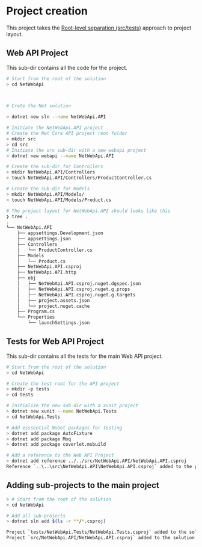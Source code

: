 # Project creation

This project takes the [Root-level separation (src/tests)](#) approach to project layout.

## Web API Project

This sub-dir contains all the code for the project.

```sh
# Start from the root of the solution
> cd NetWebApi

 

# Crete the Net solution

> dotnet new sln --name NetWebApi.API

# Initiate the NetWebApi.API project
# Create the Net Core API project root folder
> mkdir src
> cd src
# Initiate the src sub-dir with a new webapi project
> dotnet new webapi --name NetWebApi.API

# Create the sub-dir for Controllers 
> mkdir NetWebApi.API/Controllers
> touch NetWebApi.API/Controllers/ProductController.cs

# Create the sub-dir for Models
> mkdir NetWebApi.API/Models/
> touch NetWebApi.API/Models/Product.cs

# The project layout for NetWebApi.API should looks like this
❯ tree .
.
└── NetWebApi.API
    ├── appsettings.Development.json
    ├── appsettings.json
    ├── Controllers
    │   └── ProductController.cs
    ├── Models
    │   └── Product.cs
    ├── NetWebApi.API.csproj
    ├── NetWebApi.API.http
    ├── obj
    │   ├── NetWebApi.API.csproj.nuget.dgspec.json
    │   ├── NetWebApi.API.csproj.nuget.g.props
    │   ├── NetWebApi.API.csproj.nuget.g.targets
    │   ├── project.assets.json
    │   └── project.nuget.cache
    ├── Program.cs
    └── Properties
        └── launchSettings.json
```

## Tests for Web API Project

This sub-dir contains all the tests for the main Web API project.

```sh
# Start from the root of the solution
> cd NetWebApi

# Create the test root for the API project
> mkdir -p tests
> cd tests     

# Initialize the new sub-dir with a xunit project
> dotnet new xunit --name NetWebApi.Tests
> cd NetWebApi.Tests

# Add esssential NuGet packages for testing 
> dotnet add package AutoFixture
> dotnet add package Moq
> dotnet add package coverlet.msbuild

# Add a reference to the Web API Project
> dotnet add reference ../../src/NetWebApi.API/NetWebApi.API.csproj
Reference `..\..\src\NetWebApi.API\NetWebApi.API.csproj` added to the project.
```

## Adding sub-projects to the main project


```sh
> # Start from the root of the solution
> cd NetWebApi

# Add all sub-projects
> dotnet sln add $(ls -r **/*.csproj)

Project `tests/NetWebApi.Tests/NetWebApi.Tests.csproj` added to the solution.
Project `src/NetWebApi.API/NetWebApi.API.csproj` added to the solution.
```
